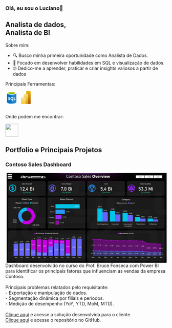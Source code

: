 ### Olá, eu sou o Luciano👋

## Analista de dados,  <br> Analista de BI

Sobre mim:

- 🔍 Busco minha primeira oportunidade como Analista de Dados.
- 🚀 Focado em desenvolver habilidades em SQL e visualização de dados.
- 🤓 Dedico-me a aprender, praticar e criar insights valiosos a partir de dados

Principais Ferramentas:

<div style="display: inline_block">
  <img align="center" alt="SQL" height="40" width="40" src="https://github.com/BruceFonseca/ferramentas/blob/main/logo.png?raw=true">
  <img align="center" alt="Power BI" height="40" width="40" src="https://github.com/BruceFonseca/ferramentas/blob/main/1200px-New_Power_BI_Logo.svg.png?raw=true">
</div>

<br>


Onde podem me encontrar:
<div>
  <a href="https://www.linkedin.com/in/luciano-santanna-89595a200/">
    <img align="center" alt="" height="40" width="40" src="https://github.com/LucianoSantanna/Portfolio/blob/main/social%20icons/linkedin.png?raw=true">
  </a>
</div>

##

## Portfolio e Principais Projetos
### Contoso Sales Dashboard
<img align="right" width="500"  src="https://github.com/LucianoSantanna/ContosoPortfolio/blob/main/IMAGENS/Dashboard.png?raw=true">
Dashboard desenvolvido no curso do Prof. Bruce Fonseca com Power BI para identificar os principais fatores que influenciam as vendas da empresa Contoso.<br><br>
Principais problemas relatados pelo requisitante:<br>
- Exportação e manipulação de dados.<br>
- Segmentação dinâmica por filiais e períodos.<br>
- Medição de desempenho (YoY, YTD, MoM, MTD).
<br><br>
<a href="https://app.powerbi.com/view?r=eyJrIjoiOGExODk4ZjktODYwNC00MzdhLWExMzAtYTA5MTA4MmEzOGZmIiwidCI6ImUyNDJkYTI1LTQ2YWQtNGFkOC1iYTM4LTFkZDAzZDgwNzdjMCJ9" target="_blank">Clique aqui</a> e acesse a solução desenvolvida para o cliente.
<br>
<a href="https://github.com/LucianoSantanna/ContosoPortfolio" target="_blank">Clique aqui</a> e acesse o repositório no GitHub.

<br><br>
